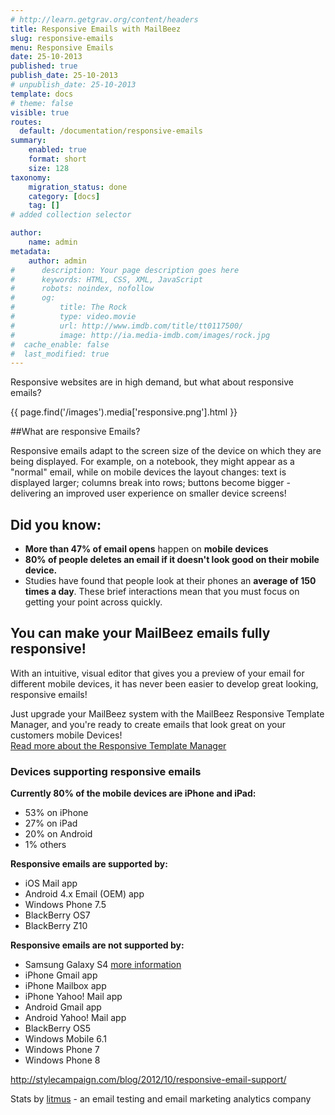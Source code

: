 ```yaml
---
# http://learn.getgrav.org/content/headers
title: Responsive Emails with MailBeez
slug: responsive-emails
menu: Responsive Emails
date: 25-10-2013
published: true
publish_date: 25-10-2013
# unpublish_date: 25-10-2013
template: docs
# theme: false
visible: true
routes:
  default: /documentation/responsive-emails
summary:
    enabled: true
    format: short
    size: 128
taxonomy:
    migration_status: done
    category: [docs]
    tag: []
# added collection selector

author:
    name: admin
metadata:
    author: admin
#      description: Your page description goes here
#      keywords: HTML, CSS, XML, JavaScript
#      robots: noindex, nofollow
#      og:
#          title: The Rock
#          type: video.movie
#          url: http://www.imdb.com/title/tt0117500/
#          image: http://ia.media-imdb.com/images/rock.jpg
#  cache_enable: false
#  last_modified: true
---
```


Responsive websites are in high demand, but what about responsive emails?

{{ page.find('/images').media['responsive.png'].html }}

##What are responsive Emails?
  
Responsive emails adapt to the screen size of the device on which they are being displayed. For example, on a notebook, they might appear as a "normal" email, while on mobile devices the layout changes: text is displayed larger; columns break into rows; buttons become bigger - delivering an improved user experience on smaller device screens! 


## Did you know:

- **More than 47% of email opens** happen on **mobile devices**
- **80% of people deletes an email if it doesn't look good on their mobile device.**
- Studies have found that people look at their phones an **average of 150 times a day**. These brief interactions mean that you must focus on getting your point across quickly.

## You can make your MailBeez emails fully responsive!

With an intuitive, visual editor that gives you a preview of your email for different mobile devices, it has never been easier to develop great looking, responsive emails!

Just upgrade your MailBeez system with the MailBeez Responsive Template Manager, and you're ready to create emails that look great on your customers mobile Devices!   
[Read more about the Responsive Template Manager](/documentation/configbeez/config_tmplmngr)

### Devices supporting responsive emails

**Currently 80% of the mobile devices are iPhone and iPad:**

- 53% on iPhone
- 27% on iPad
- 20% on Android
- 1% others

**Responsive emails are supported by:**

- iOS Mail app
- Android 4.x Email (OEM) app
- Windows Phone 7.5
- BlackBerry OS7
- BlackBerry Z10

**Responsive emails are not supported by:**

- Samsung Galaxy S4 [more information](https://www.campaignmonitor.com/forums/topic/7827/media-query-not-working-on-samsung-galaxy-s4/)
- iPhone Gmail app
- iPhone Mailbox app
- iPhone Yahoo! Mail app
- Android Gmail app
- Android Yahoo! Mail app
- BlackBerry OS5
- Windows Mobile 6.1
- Windows Phone 7
- Windows Phone 8

<http://stylecampaign.com/blog/2012/10/responsive-email-support/>

Stats by [litmus](http://www.litmus.com) - an email testing and email marketing analytics company
